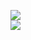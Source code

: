 [![](https://img.shields.io/badge/Made%20With-Github%20Spray-lightgrey.svg?style=for-the-badge&logo=github)](https://github.com/Annihil/github-spray#4528)  
[![](https://i.imgur.com/2DrTn0Z.gif)](https://github.com/Annihil/github-spray)